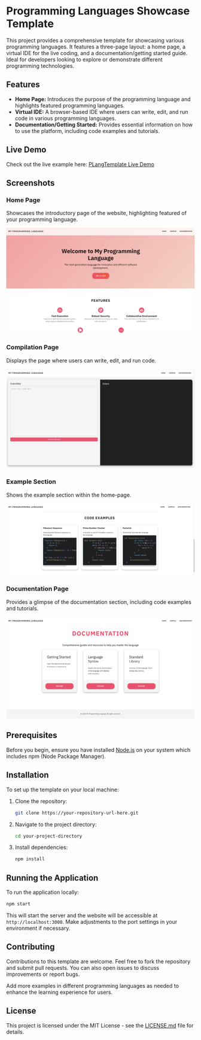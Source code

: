 # Programming Languages Showcase Template

This project provides a comprehensive template for showcasing various programming languages. It features a three-page layout: a home page, a virtual IDE for the live coding, and a documentation/getting started guide. Ideal for developers looking to explore or demonstrate different programming technologies.


## Features

- **Home Page:** Introduces the purpose of the programming language and highlights featured programming languages.
- **Virtual IDE:** A browser-based IDE where users can write, edit, and run code in various programming languages.
- **Documentation/Getting Started:** Provides essential information on how to use the platform, including code examples and tutorials.

## Live Demo

Check out the live example here: [PLangTemplate Live Demo](https://main.dq6ubbz1oqd87.amplifyapp.com)

## Screenshots

### Home Page
Showcases the introductory page of the website, highlighting featured of your programming language.

![Home Page](cee8-pLangTemplate-screenshots/cee8-pLangTemplate-home.png)

### Compilation Page
Displays the page where users can write, edit, and run code.

![Compilation Page](cee8-pLangTemplate-screenshots/cee8-pLangTemplate-compilePage.png)

### Example Section
Shows the example section within the home-page.

![Example Section](cee8-pLangTemplate-screenshots/cee8-pLangTemplate-exampleSection.png)

### Documentation Page
Provides a glimpse of the documentation section, including code examples and tutorials.

![Documentation Page](cee8-pLangTemplate-screenshots/cee8-pLangTemplate-docsPage.png)



## Prerequisites

Before you begin, ensure you have installed [Node.js](https://nodejs.org/) on your system which includes npm (Node Package Manager).

## Installation

To set up the template on your local machine:

1. Clone the repository:
   ```bash
   git clone https://your-repository-url-here.git
   ```
2. Navigate to the project directory:
   ```bash
   cd your-project-directory
   ```
3. Install dependencies:
   ```bash
   npm install
   ```

## Running the Application

To run the application locally:

```bash
npm start
```

This will start the server and the website will be accessible at `http://localhost:3000`. Make adjustments to the port settings in your environment if necessary.

## Contributing

Contributions to this template are welcome. Feel free to fork the repository and submit pull requests. You can also open issues to discuss improvements or report bugs.


Add more examples in different programming languages as needed to enhance the learning experience for users.

## License

This project is licensed under the MIT License - see the [LICENSE.md](LICENSE) file for details.

